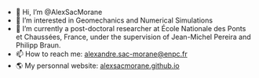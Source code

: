 - 👋 Hi, I’m @AlexSacMorane
- 👀 I’m interested in Geomechanics and Numerical Simulations
- 🌱 I’m currently a post-doctoral researcher at École Nationale des Ponts et Chaussées, France, under the supervision of Jean-Michel Pereira and Philipp Braun.
- 📫 How to reach me: alexandre.sac-morane@enpc.fr
- 🌎 My personnal website: [alexsacmorane.github.io](https://alexsacmorane.github.io)

<!---
AlexSacMorane/AlexSacMorane is a ✨ special ✨ repository because its `README.md` (this file) appears on your GitHub profile.
You can click the Preview link to take a look at your changes.
--->
